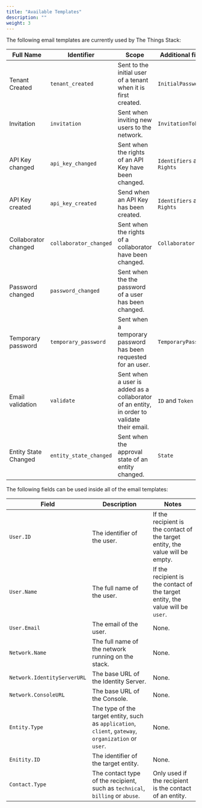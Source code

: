 ```yaml
---
title: "Available Templates"
description: ""
weight: 3
---
```


The following email templates are currently used by The Things Stack:

Full Name | Identifier | Scope | Additional fields
----------|------------|-------|------------------
Tenant Created | `tenant_created` | Sent to the initial user of a tenant when it is first created. | `InitialPassword`
Invitation | `invitation` | Sent when inviting new users to the network. | `InvitationToken`
API Key changed | `api_key_changed` | Sent when the rights of an API Key have been changed. | `Identifiers` and `Rights`
API Key created | `api_key_created` | Send when an API Key has been created. | `Identifiers` and `Rights`
Collaborator changed | `collaborator_changed` | Sent when the rights of a collaborator have been changed. | `Collaborator`
Password changed | `password_changed` | Sent when the the password of a user has been changed.
Temporary password | `temporary_password` | Sent when a temporary password has been requested for an user. | `TemporaryPassword`
Email validation | `validate` | Sent when a user is added as a collaborator of an entity, in order to validate their email. | `ID` and `Token`
Entity State Changed | `entity_state_changed` | Sent when the approval state of an entity changed. | `State`

The following fields can be used inside all of the email templates:

Field | Description | Notes
------|-------------|------
`User.ID` | The identifier of the user. | If the recipient is the contact of the target entity, the value will be empty.
`User.Name` | The full name of the user. | If the recipient is the contact of the target entity, the value will be `user`.
`User.Email` | The email of the user. | None.
`Network.Name` | The full name of the network running on the stack. | None.
`Network.IdentityServerURL` | The base URL of the Identity Server. | None.
`Network.ConsoleURL` | The base URL of the Console. | None.
`Entity.Type` | The type of the target entity, such as `application`, `client`, `gateway`, `organization` or `user`. | None.
`Enitity.ID` | The identifier of the target entity. | None.
`Contact.Type` | The contact type of the recipient, such as `technical`, `billing` or `abuse`. | Only used if the recipient is the contact of an entity.
